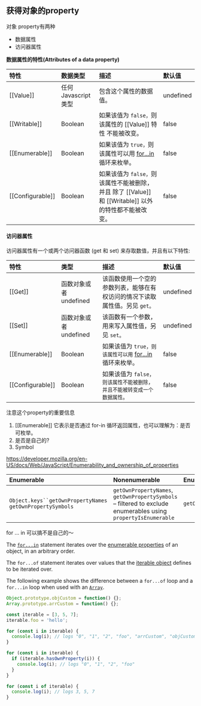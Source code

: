 ## 获得对象的property

对象 property有两种

- 数据属性
- 访问器属性

**数据属性的特性(Attributes of a data property)**

| 特性             | 数据类型           | 描述                                                         | 默认值    |
| :--------------- | :----------------- | :----------------------------------------------------------- | :-------- |
| [[Value]]        | 任何Javascript类型 | 包含这个属性的数据值。                                       | undefined |
| [[Writable]]     | Boolean            | 如果该值为 `false，`则该属性的 [[Value]] 特性 不能被改变。   | false     |
| [[Enumerable]]   | Boolean            | 如果该值为 `true，`则该属性可以用 [for...in](https://developer.mozilla.org/en-US/docs/Web/JavaScript/Reference/Statements/for...in) 循环来枚举。 | false     |
| [[Configurable]] | Boolean            | 如果该值为 `false，`则该属性不能被删除，并且 除了 [[Value]] 和 [[Writable]] 以外的特性都不能被改变。 | false     |

#### 访问器属性

访问器属性有一个或两个访问器函数 (get 和 set) 来存取数值，并且有以下特性:

| 特性             | 类型                   | 描述                                                         | 默认值    |
| :--------------- | :--------------------- | :----------------------------------------------------------- | :-------- |
| [[Get]]          | 函数对象或者 undefined | 该函数使用一个空的参数列表，能够在有权访问的情况下读取属性值。另见 `get。` | undefined |
| [[Set]]          | 函数对象或者 undefined | 该函数有一个参数，用来写入属性值，另见 `set。`               | undefined |
| [[Enumerable]]   | Boolean                | 如果该值为 `true，则该属性可以用` [for...in](https://developer.mozilla.org/en-US/docs/Web/JavaScript/Reference/Statements/for...in) 循环来枚举。 | false     |
| [[Configurable]] | Boolean                | 如果该值为 `false，则该属性不能被删除，并且不能被转变成一个数据属性。` | false     |

注意这个property的重要信息

1. [[Enumerable]] 它表示是否通过 for-in 循环返回属性，也可以理解为：是否可枚举。
2. 是否是自己的?
3. Symbol

https://developer.mozilla.org/en-US/docs/Web/JavaScript/Enumerability_and_ownership_of_properties



| Enumerable                                                 | Nonenumerable                                                | Enumerable and Nonenumerable                 |
| :--------------------------------------------------------- | :----------------------------------------------------------- | :------------------------------------------- |
| `Object.keys``getOwnPropertyNames` `getOwnPropertySymbols` | `getOwnPropertyNames`, `getOwnPropertySymbols` – filtered to exclude enumerables using `propertyIsEnumerable` | `getOwnPropertyNames``getOwnPropertySymbols` |

for ... in 可以搞不是自己的～



The [`for...in`](https://developer.mozilla.org/en-US/docs/Web/JavaScript/Reference/Statements/for...in) statement iterates over the [enumerable properties](https://developer.mozilla.org/en-US/docs/Web/JavaScript/Enumerability_and_ownership_of_properties) of an object, in an arbitrary order.

The `for...of` statement iterates over values that the [iterable object](https://developer.mozilla.org/en-US/docs/Web/JavaScript/Guide/Iterators_and_Generators#iterables) defines to be iterated over.

The following example shows the difference between a `for...of` loop and a `for...in` loop when used with an [`Array`](https://developer.mozilla.org/en-US/docs/Web/JavaScript/Reference/Global_Objects/Array).

```js
Object.prototype.objCustom = function() {};
Array.prototype.arrCustom = function() {};

const iterable = [3, 5, 7];
iterable.foo = 'hello';

for (const i in iterable) {
  console.log(i); // logs "0", "1", "2", "foo", "arrCustom", "objCustom"
}

for (const i in iterable) {
  if (iterable.hasOwnProperty(i)) {
    console.log(i); // logs "0", "1", "2", "foo"
  }
}

for (const i of iterable) {
  console.log(i); // logs 3, 5, 7
}
```